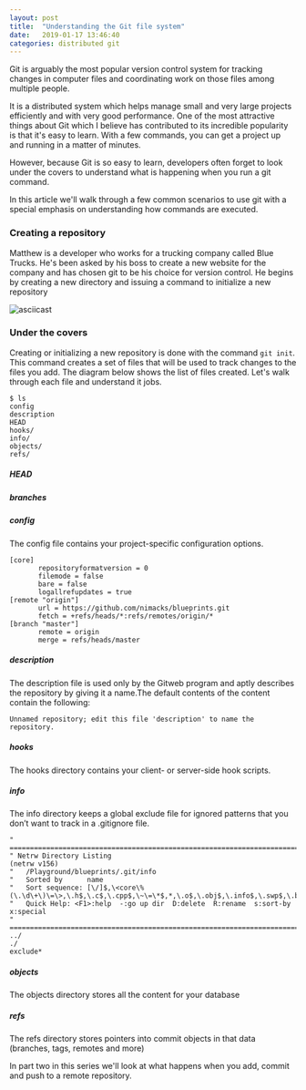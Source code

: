 ```yaml
---
layout: post
title:  "Understanding the Git file system"
date:   2019-01-17 13:46:40
categories: distributed git
---
```

Git is arguably the most popular version control system for tracking changes in computer files and coordinating work on those files among multiple people.

It is a distributed system which helps manage small and very large projects efficiently and with very good performance. One of the most attractive things about Git which I believe has contributed to its incredible popularity is that it's easy to learn. With a few commands, you can get a project up and running in a matter of minutes.

However, because Git is so easy to learn, developers often forget to look under the covers to understand what is happening when you run a git command. 

In this article we'll walk through a few common scenarios to use git with a special emphasis on understanding how commands are executed.

### Creating a repository
Matthew is a developer who works for a trucking company called Blue Trucks. He's been asked by his boss to create a new website for the company and has chosen git to be his choice for version control. He begins by creating a new directory and issuing a command to initialize a new repository

![asciicast](https://distributedhash.s3-us-west-2.amazonaws.com/git-init.gif "asciicast")

### Under the covers
Creating or initializing a new repository is done with the command `git init`. This command creates a set of files that will be used to track changes to the files you add. The diagram below shows the list of files created. Let's walk through each file and understand it jobs.
```
$ ls 
config
description
HEAD
hooks/
info/
objects/
refs/
```


##### *HEAD* 

##### *branches*

##### *config*
 The config file contains your project-specific configuration options.

 ```
[core]
        repositoryformatversion = 0
        filemode = false
        bare = false
        logallrefupdates = true
[remote "origin"]
        url = https://github.com/nimacks/blueprints.git
        fetch = +refs/heads/*:refs/remotes/origin/*
[branch "master"]
        remote = origin
        merge = refs/heads/master
 ```

##### *description*
The description file is used only by the Gitweb program and aptly describes the repository by giving it a name.The default contents of the content contain the following:

```
Unnamed repository; edit this file 'description' to name the repository.
```


##### *hooks*
The hooks directory contains your client- or server-side hook scripts.
##### *info*
The info directory keeps a global exclude file for ignored patterns that you don’t want to track in a .gitignore file.

```
" ============================================================================
" Netrw Directory Listing                                        (netrw v156)
"   /Playground/blueprints/.git/info
"   Sorted by      name
"   Sort sequence: [\/]$,\<core\%(\.\d\+\)\=\>,\.h$,\.c$,\.cpp$,\~\=\*$,*,\.o$,\.obj$,\.info$,\.swp$,\.bak$,\~$
"   Quick Help: <F1>:help  -:go up dir  D:delete  R:rename  s:sort-by  x:special
" ==============================================================================
../                                                                                                                     ./
exclude*
```


##### *objects*
The objects directory stores all the content for your database
##### *refs*
The refs directory stores pointers into commit objects in that data (branches, tags, remotes and more)

In part two in this series we'll look at what happens when you add, commit and push to a remote repository.
